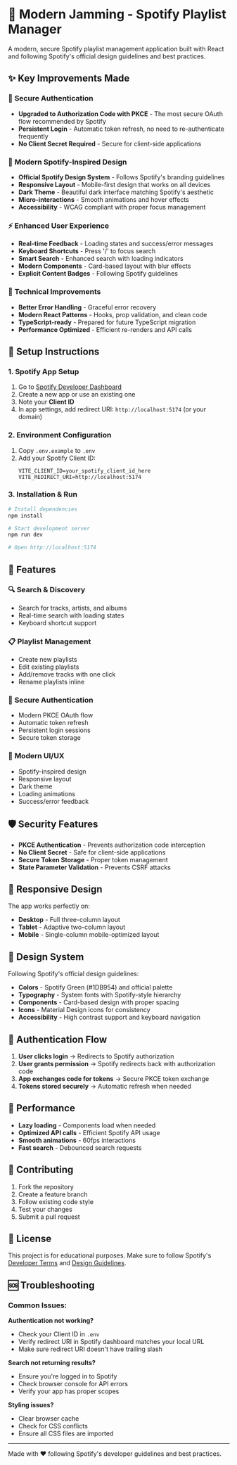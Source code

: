 # 🎵 Modern Jamming - Spotify Playlist Manager

A modern, secure Spotify playlist management application built with React and following Spotify's official design guidelines and best practices.

## ✨ Key Improvements Made

### 🔐 **Secure Authentication**
- **Upgraded to Authorization Code with PKCE** - The most secure OAuth flow recommended by Spotify
- **Persistent Login** - Automatic token refresh, no need to re-authenticate frequently
- **No Client Secret Required** - Secure for client-side applications

### 🎨 **Modern Spotify-Inspired Design**
- **Official Spotify Design System** - Follows Spotify's branding guidelines
- **Responsive Layout** - Mobile-first design that works on all devices
- **Dark Theme** - Beautiful dark interface matching Spotify's aesthetic
- **Micro-interactions** - Smooth animations and hover effects
- **Accessibility** - WCAG compliant with proper focus management

### ⚡ **Enhanced User Experience**
- **Real-time Feedback** - Loading states and success/error messages
- **Keyboard Shortcuts** - Press '/' to focus search
- **Smart Search** - Enhanced search with loading indicators
- **Modern Components** - Card-based layout with blur effects
- **Explicit Content Badges** - Following Spotify guidelines

### 🔧 **Technical Improvements**
- **Better Error Handling** - Graceful error recovery
- **Modern React Patterns** - Hooks, prop validation, and clean code
- **TypeScript-ready** - Prepared for future TypeScript migration
- **Performance Optimized** - Efficient re-renders and API calls

## 🚀 Setup Instructions

### 1. **Spotify App Setup**
1. Go to [Spotify Developer Dashboard](https://developer.spotify.com/dashboard)
2. Create a new app or use an existing one
3. Note your **Client ID**
4. In app settings, add redirect URI: `http://localhost:5174` (or your domain)

### 2. **Environment Configuration**
1. Copy `.env.example` to `.env`
2. Add your Spotify Client ID:
   ```env
   VITE_CLIENT_ID=your_spotify_client_id_here
   VITE_REDIRECT_URI=http://localhost:5174
   ```

### 3. **Installation & Run**
```bash
# Install dependencies
npm install

# Start development server
npm run dev

# Open http://localhost:5174
```

## 🎯 Features

### 🔍 **Search & Discovery**
- Search for tracks, artists, and albums
- Real-time search with loading states
- Keyboard shortcut support

### 📋 **Playlist Management**
- Create new playlists
- Edit existing playlists
- Add/remove tracks with one click
- Rename playlists inline

### 🔐 **Secure Authentication**
- Modern PKCE OAuth flow
- Automatic token refresh
- Persistent login sessions
- Secure token storage

### 🎨 **Modern UI/UX**
- Spotify-inspired design
- Responsive layout
- Dark theme
- Loading animations
- Success/error feedback

## 🛡️ Security Features

- **PKCE Authentication** - Prevents authorization code interception
- **No Client Secret** - Safe for client-side applications  
- **Secure Token Storage** - Proper token management
- **State Parameter Validation** - Prevents CSRF attacks

## 📱 Responsive Design

The app works perfectly on:
- **Desktop** - Full three-column layout
- **Tablet** - Adaptive two-column layout  
- **Mobile** - Single-column mobile-optimized layout

## 🎨 Design System

Following Spotify's official design guidelines:
- **Colors** - Spotify Green (#1DB954) and official palette
- **Typography** - System fonts with Spotify-style hierarchy
- **Components** - Card-based design with proper spacing
- **Icons** - Material Design icons for consistency
- **Accessibility** - High contrast support and keyboard navigation

## 🔄 Authentication Flow

1. **User clicks login** → Redirects to Spotify authorization
2. **User grants permission** → Spotify redirects back with authorization code
3. **App exchanges code for tokens** → Secure PKCE token exchange
4. **Tokens stored securely** → Automatic refresh when needed

## 🚀 Performance

- **Lazy loading** - Components load when needed
- **Optimized API calls** - Efficient Spotify API usage
- **Smooth animations** - 60fps interactions
- **Fast search** - Debounced search requests

## 🤝 Contributing

1. Fork the repository
2. Create a feature branch
3. Follow existing code style
4. Test your changes
5. Submit a pull request

## 📄 License

This project is for educational purposes. Make sure to follow Spotify's [Developer Terms](https://developer.spotify.com/terms) and [Design Guidelines](https://developer.spotify.com/documentation/design).

## 🆘 Troubleshooting

### Common Issues:

**Authentication not working?**
- Check your Client ID in `.env`
- Verify redirect URI in Spotify dashboard matches your local URL
- Make sure redirect URI doesn't have trailing slash

**Search not returning results?**  
- Ensure you're logged in to Spotify
- Check browser console for API errors
- Verify your app has proper scopes

**Styling issues?**
- Clear browser cache
- Check for CSS conflicts
- Ensure all CSS files are imported

---

Made with ❤️ following Spotify's developer guidelines and best practices.
